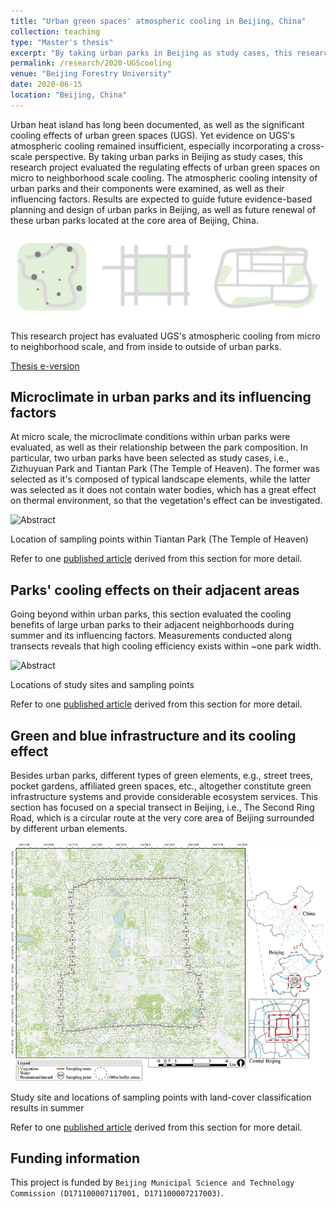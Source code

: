 ```yaml
---
title: "Urban green spaces' atmospheric cooling in Beijing, China"
collection: teaching
type: "Master's thesis"
excerpt: "By taking urban parks in Beijing as study cases, this research project evaluated the regulating effects of urban green spaces on micro to neighborhood scale cooling."
permalink: /research/2020-UGScooling
venue: "Beijing Forestry University"
date: 2020-06-15
location: "Beijing, China"
---
```

Urban heat island has long been documented, as well as the significant cooling effects of urban green spaces (UGS). Yet evidence on UGS's atmospheric cooling remained insufficient, especially incorporating a cross-scale perspective. By taking urban parks in Beijing as study cases, this research project evaluated the regulating effects of urban green spaces on micro to neighborhood scale cooling. The atmospheric cooling intensity of urban parks and their components were examined, as well as their influencing factors. Results are expected to guide future evidence-based planning and design of urban parks in Beijing, as well as future renewal of these urban parks located at the core area of Beijing, China.

![Fig](/images/2020UGS.jpg)

This research project has evaluated UGS's atmospheric cooling from micro to neighborhood scale, and from inside to outside of urban parks.

[Thesis e-version](https://doi.org/10.26949/d.cnki.gblyu.2020.001589)

Microclimate in urban parks and its influencing factors
----

At micro scale, the microclimate conditions within urban parks were evaluated, as well as their relationship between the park composition. In particular, two urban parks have been selected as study cases, i.e., Zizhuyuan Park and Tiantan Park (The Temple of Heaven). The former was selected as it's composed of typical landscape elements, while the latter was selected as it does not contain water bodies, which has a great effect on thermal environment, so that the vegetation's effect can be investigated.

![Abstract](/images/UECO2021.jpg)

Location of sampling points within Tiantan Park (The Temple of Heaven)

Refer to one [published article](/publication/UECO2021) derived from this section for more detail.

Parks' cooling effects on their adjacent areas
----

Going beyond within urban parks, this section evaluated the cooling benefits of large urban parks to their adjacent neighborhoods during summer and its influencing factors. Measurements conducted along transects reveals that high cooling efficiency exists within ~one park width.

![Abstract](/images/UFUG2021.jpg)

Locations of study sites and sampling points

Refer to one [published article](/publication/UFUG2021) derived from this section for more detail.

Green and blue infrastructure and its cooling effect
----

Besides urban parks, different types of green elements, e.g., street trees, pocket gardens, affiliated green spaces, etc., altogether constitute green infrastructure systems and provide considerable ecosystem services. This section has focused on a special transect in Beijing, i.e., The Second Ring Road, which is a circular route at the very core area of Beijing surrounded by different urban elements.

![Abstract](/images/UECO2023.png)

Study site and locations of sampling points with land-cover classification results in summer

Refer to one [published article](/publication/UECO2023) derived from this section for more detail.

Funding information
----
This project is funded by `Beijing Municipal Science and Technology Commission (D171100007117001, D171100007217003)`.

